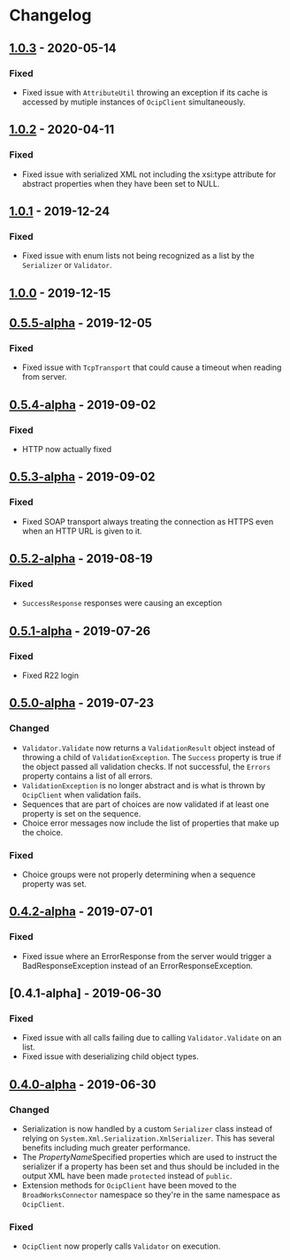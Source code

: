 # Changelog

## [1.0.3] - 2020-05-14
### Fixed
- Fixed issue with `AttributeUtil` throwing an exception if its cache is accessed by mutiple instances of `OcipClient` simultaneously.

## [1.0.2] - 2020-04-11
### Fixed
- Fixed issue with serialized XML not including the xsi:type attribute for abstract properties when they have been set to NULL.

## [1.0.1] - 2019-12-24
### Fixed
- Fixed issue with enum lists not being recognized as a list by the `Serializer` or `Validator`.

## [1.0.0] - 2019-12-15

## [0.5.5-alpha] - 2019-12-05
### Fixed
- Fixed issue with `TcpTransport` that could cause a timeout when reading from server.

## [0.5.4-alpha] - 2019-09-02
### Fixed
- HTTP now actually fixed

## [0.5.3-alpha] - 2019-09-02
### Fixed
- Fixed SOAP transport always treating the connection as HTTPS even when an HTTP URL is given to it.

## [0.5.2-alpha] - 2019-08-19
### Fixed
- `SuccessResponse` responses were causing an exception

## [0.5.1-alpha] - 2019-07-26
### Fixed
- Fixed R22 login

## [0.5.0-alpha] - 2019-07-23
### Changed
- `Validator.Validate` now returns a `ValidationResult` object instead of throwing a child of `ValidationException`. The `Success` property is true if the object passed all validation checks. If not successful, the `Errors` property contains a list of all errors.
- `ValidationException` is no longer abstract and is what is thrown by `OcipClient` when validation fails.
- Sequences that are part of choices are now validated if at least one property is set on the sequence.
- Choice error messages now include the list of properties that make up the choice.

### Fixed
- Choice groups were not properly determining when a sequence property was set.

## [0.4.2-alpha] - 2019-07-01
### Fixed
- Fixed issue where an ErrorResponse from the server would trigger a BadResponseException instead of an ErrorResponseException.

## [0.4.1-alpha] - 2019-06-30
### Fixed
- Fixed issue with all calls failing due to calling `Validator.Validate` on an list.
- Fixed issue with deserializing child object types.

## [0.4.0-alpha] - 2019-06-30
### Changed
- Serialization is now handled by a custom `Serializer` class instead of relying on `System.Xml.Serialization.XmlSerializer`. This has several benefits including much greater performance.
- The *PropertyName*Specified properties which are used to instruct the serializer if a property has been set and thus should be included in the output XML have been made `protected` instead of `public`.
- Extension methods for `OcipClient` have been moved to the `BroadWorksConnector` namespace so they're in the same namespace as `OcipClient`.

### Fixed
- `OcipClient` now properly calls `Validator` on execution.

[1.0.3]: https://github.com/cwmiller/broadworks-connector-net/compare/1.0.2...1.0.3
[1.0.2]: https://github.com/cwmiller/broadworks-connector-net/compare/1.0.1...1.0.2
[1.0.1]: https://github.com/cwmiller/broadworks-connector-net/compare/1.0.0...1.0.1
[1.0.0]: https://github.com/cwmiller/broadworks-connector-net/compare/0.5.5-alpha...1.0.0
[0.5.5-alpha]: https://github.com/cwmiller/broadworks-connector-net/compare/0.5.4-alpha...0.5.5-alpha
[0.5.4-alpha]: https://github.com/cwmiller/broadworks-connector-net/compare/0.5.3-alpha...0.5.4-alpha
[0.5.3-alpha]: https://github.com/cwmiller/broadworks-connector-net/compare/0.5.2-alpha...0.5.3-alpha
[0.5.2-alpha]: https://github.com/cwmiller/broadworks-connector-net/compare/0.5.1-alpha...0.5.2-alpha
[0.5.1-alpha]: https://github.com/cwmiller/broadworks-connector-net/compare/0.5.0-alpha...0.5.1-alpha
[0.5.0-alpha]: https://github.com/cwmiller/broadworks-connector-net/compare/0.4.2-alpha...0.5.0-alpha
[0.4.2-alpha]: https://github.com/cwmiller/broadworks-connector-net/compare/0.4.1-alpha...0.4.2-alpha
[0.4.0-alpha]: https://github.com/cwmiller/broadworks-connector-net/compare/0.3.0-alpha...0.4.0-alpha
[0.4.0-alpha]: https://github.com/cwmiller/broadworks-connector-net/compare/0.3.0-alpha...0.4.0-alpha